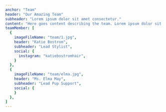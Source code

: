 ```yaml
---
anchor: "Team"
header: "Our Amazing Team"
subheader: "Lorem ipsum dolor sit amet consectetur."
content: "Here goes content describing the team. Lorem ipsum dolor sit amet, consectetur adipisicing elit. Aut eaque, laboriosam veritatis, quos non quis ad perspiciatis, totam corporis ea, alias ut unde."
teamMember: [
  {
    imageFileName: "team/1.jpg",
    header: "Katie Bostrom",
    subheader: "Lead Stylist",
    social: {
      instagram: "katiebostromhair",
    }
  },
  {
    imageFileName: "team/elma.jpg",
    header: "Ms. Elma May",
    subheader: "Lead Pup Support",
    social: {
    }
  },
]
---
```

